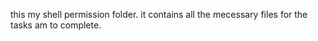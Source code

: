  this my shell permission folder. it contains all the mecessary files for the tasks am to complete.
